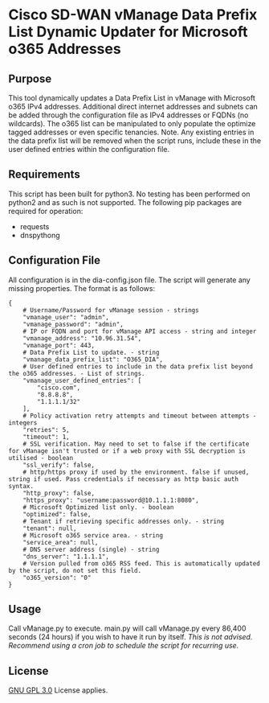 # Cisco SD-WAN vManage Data Prefix List Dynamic Updater for Microsoft o365 Addresses

## Purpose
This tool dynamically updates a Data Prefix List in vManage with Microsoft o365 IPv4 addresses.
Additional direct internet addresses and subnets can be added through the configuration file as IPv4 addresses or FQDNs (no wildcards).
The o365 list can be manipulated to only populate the optimize tagged addresses or even specific tenancies.
Note. Any existing entries in the data prefix list will be removed when the script runs, include these in the user defined entries within the configuration file.

## Requirements
This script has been built for python3. No testing has been performed on python2 and as such is not supported.
The following pip packages are required for operation:
 - requests
 - dnspythong

## Configuration File
All configuration is in the dia-config.json file.
The script will generate any missing properties.
The format is as follows:
```
{
    # Username/Password for vManage session - strings
    "vmanage_user": "admin",
    "vmanage_password": "admin",
    # IP or FQDN and port for vManage API access - string and integer
    "vmanage_address": "10.96.31.54",
    "vmanage_port": 443,
    # Data Prefix List to update. - string
    "vmanage_data_prefix_list": "O365_DIA",
    # User defined entries to include in the data prefix list beyond the o365 addresses. - List of strings.
    "vmanage_user_defined_entries": [
        "cisco.com",
        "8.8.8.8",
        "1.1.1.1/32"
    ],
    # Policy activation retry attempts and timeout between attempts - integers
    "retries": 5,
    "timeout": 1,
    # SSL verification. May need to set to false if the certificate for vManage isn't trusted or if a web proxy with SSL decryption is utilised - boolean
    "ssl_verify": false,
    # http/https proxy if used by the environment. false if unused, string if used. Pass credentials if necessary as http basic auth syntax.
    "http_proxy": false,
    "https_proxy": "username:password@10.1.1.1:8080",
    # Microsoft Optimized list only. - boolean
    "optimized": false,
    # Tenant if retrieving specific addresses only. - string
    "tenant": null,
    # Microsoft o365 service area. - string
    "service_area": null,
    # DNS server address (single) - string
    "dns_server": "1.1.1.1",
    # Version pulled from o365 RSS feed. This is automatically updated by the script, do not set this field.
    "o365_version": "0"
}
```

## Usage
Call vManage.py to execute.
main.py will call vManage.py every 86,400 seconds (24 hours) if you wish to have it run by itself.
*This is not advised. Recommend using a cron job to schedule the script for recurring use.*

## License
[GNU GPL 3.0](LICENSE) License applies.
